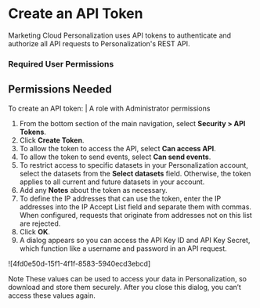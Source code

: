 

# Create an API Token

Marketing Cloud Personalization uses API tokens to authenticate and authorize
all API requests to Personalization's REST API.

### Required User Permissions

Permissions Needed  
---  
To create an API token: | A role with Administrator permissions  
  
  1. From the bottom section of the main navigation, select **Security > API Tokens**. 
  2. Click **Create Token**.
  3. To allow the token to access the API, select **Can access API**.
  4. To allow the token to send events, select **Can send events**.
  5. To restrict access to specific datasets in your Personalization account, select the datasets from the **Select datasets** field. Otherwise, the token applies to all current and future datasets in your account.
  6. Add any **Notes** about the token as necessary.
  7. To define the IP addresses that can use the token, enter the IP addresses into the IP Accept List field and separate them with commas. When configured, requests that originate from addresses not on this list are rejected.
  8. Click **OK**.
  9. A dialog appears so you can access the API Key ID and API Key Secret, which function like a username and password in an API request. 

![4fd0e50d-15f1-4f1f-8583-5940ecd3ebcd]

Note These values can be used to access your data in Personalization, so
download and store them securely. After you close this dialog, you can’t
access these values again.

